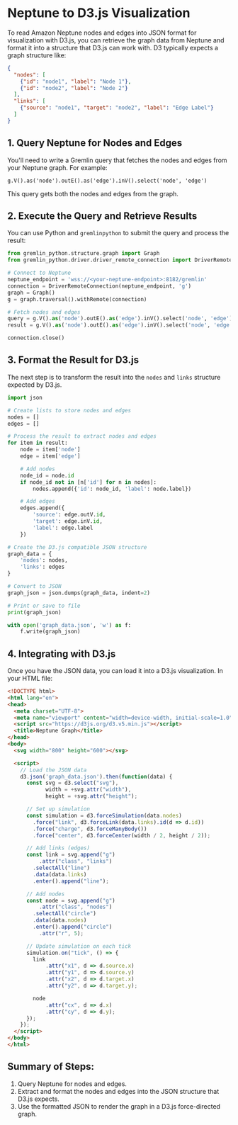 
# Neptune to D3.js Visualization

To read Amazon Neptune nodes and edges into JSON format for visualization with D3.js, you can retrieve the graph data from Neptune and format it into a structure that D3.js can work with. D3 typically expects a graph structure like:

```json
{
  "nodes": [
    {"id": "node1", "label": "Node 1"},
    {"id": "node2", "label": "Node 2"}
  ],
  "links": [
    {"source": "node1", "target": "node2", "label": "Edge Label"}
  ]
}
```

## 1. Query Neptune for Nodes and Edges

You'll need to write a Gremlin query that fetches the nodes and edges from your Neptune graph. For example:

```gremlin
g.V().as('node').outE().as('edge').inV().select('node', 'edge')
```

This query gets both the nodes and edges from the graph.

## 2. Execute the Query and Retrieve Results

You can use Python and `gremlinpython` to submit the query and process the result:

```python
from gremlin_python.structure.graph import Graph
from gremlin_python.driver.driver_remote_connection import DriverRemoteConnection

# Connect to Neptune
neptune_endpoint = 'wss://<your-neptune-endpoint>:8182/gremlin'
connection = DriverRemoteConnection(neptune_endpoint, 'g')
graph = Graph()
g = graph.traversal().withRemote(connection)

# Fetch nodes and edges
query = g.V().as('node').outE().as('edge').inV().select('node', 'edge')
result = g.V().as('node').outE().as('edge').inV().select('node', 'edge').toList()

connection.close()
```

## 3. Format the Result for D3.js

The next step is to transform the result into the `nodes` and `links` structure expected by D3.js.

```python
import json

# Create lists to store nodes and edges
nodes = []
edges = []

# Process the result to extract nodes and edges
for item in result:
    node = item['node']
    edge = item['edge']

    # Add nodes
    node_id = node.id
    if node_id not in [n['id'] for n in nodes]:
        nodes.append({'id': node_id, 'label': node.label})

    # Add edges
    edges.append({
        'source': edge.outV.id,
        'target': edge.inV.id,
        'label': edge.label
    })

# Create the D3.js compatible JSON structure
graph_data = {
    'nodes': nodes,
    'links': edges
}

# Convert to JSON
graph_json = json.dumps(graph_data, indent=2)

# Print or save to file
print(graph_json)

with open('graph_data.json', 'w') as f:
    f.write(graph_json)
```

## 4. Integrating with D3.js

Once you have the JSON data, you can load it into a D3.js visualization. In your HTML file:

```html
<!DOCTYPE html>
<html lang="en">
<head>
  <meta charset="UTF-8">
  <meta name="viewport" content="width=device-width, initial-scale=1.0">
  <script src="https://d3js.org/d3.v5.min.js"></script>
  <title>Neptune Graph</title>
</head>
<body>
  <svg width="800" height="600"></svg>

  <script>
    // Load the JSON data
    d3.json('graph_data.json').then(function(data) {
      const svg = d3.select("svg"),
            width = +svg.attr("width"),
            height = +svg.attr("height");

      // Set up simulation
      const simulation = d3.forceSimulation(data.nodes)
        .force("link", d3.forceLink(data.links).id(d => d.id))
        .force("charge", d3.forceManyBody())
        .force("center", d3.forceCenter(width / 2, height / 2));

      // Add links (edges)
      const link = svg.append("g")
          .attr("class", "links")
        .selectAll("line")
        .data(data.links)
        .enter().append("line");

      // Add nodes
      const node = svg.append("g")
          .attr("class", "nodes")
        .selectAll("circle")
        .data(data.nodes)
        .enter().append("circle")
          .attr("r", 5);

      // Update simulation on each tick
      simulation.on("tick", () => {
        link
            .attr("x1", d => d.source.x)
            .attr("y1", d => d.source.y)
            .attr("x2", d => d.target.x)
            .attr("y2", d => d.target.y);

        node
            .attr("cx", d => d.x)
            .attr("cy", d => d.y);
      });
    });
  </script>
</body>
</html>
```

## Summary of Steps:

1. Query Neptune for nodes and edges.
2. Extract and format the nodes and edges into the JSON structure that D3.js expects.
3. Use the formatted JSON to render the graph in a D3.js force-directed graph.
